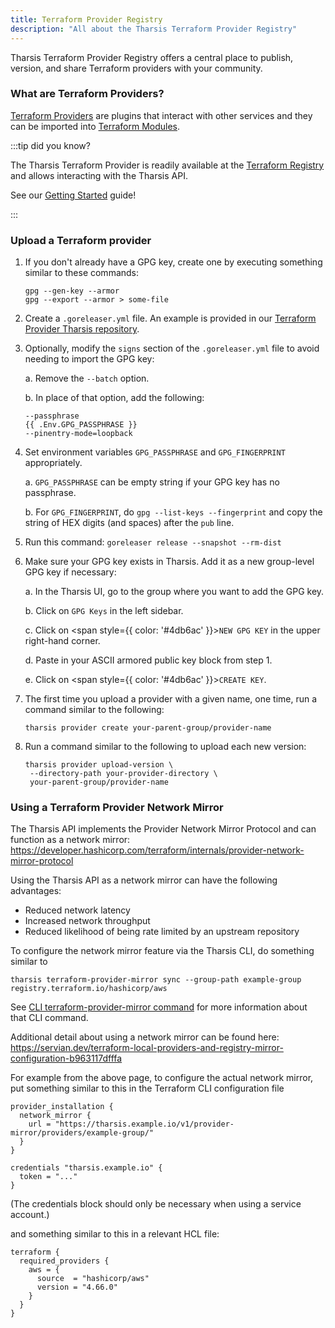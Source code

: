 ```yaml
---
title: Terraform Provider Registry
description: "All about the Tharsis Terraform Provider Registry"
---
```


Tharsis Terraform Provider Registry offers a central place to publish, version, and share Terraform providers with your community.

### What are Terraform Providers?

[Terraform Providers](https://developer.hashicorp.com/terraform/language/providers) are plugins that interact with other services and they can be imported into [Terraform Modules](module_registry.md#what-are-terraform-modules).

:::tip did you know?

The Tharsis Terraform Provider is readily available at the [Terraform Registry](https://registry.terraform.io/providers/martian-cloud/tharsis/latest) and allows interacting with the Tharsis API.

See our [Getting Started](/docs/provider/intro.md) guide!

:::

### Upload a Terraform provider

1. If you don't already have a GPG key, create one by executing something similar to these commands:

   ```shell title="Create a GPG key" showLineNumbers
   gpg --gen-key --armor
   gpg --export --armor > some-file
   ```

2. Create a `.goreleaser.yml` file. An example is provided in our [Terraform Provider Tharsis repository](https://raw.githubusercontent.com/martian-cloud/terraform-provider-tharsis/main/.goreleaser.yml).

3. Optionally, modify the `signs` section of the `.goreleaser.yml` file to avoid needing to import the GPG key:

   a. Remove the `--batch` option.

   b. In place of that option, add the following:

   ```shell showLineNumbers
   --passphrase
   {{ .Env.GPG_PASSPHRASE }}
   --pinentry-mode=loopback
   ```

4. Set environment variables `GPG_PASSPHRASE` and `GPG_FINGERPRINT` appropriately.

   a. `GPG_PASSPHRASE` can be empty string if your GPG key has no passphrase.

   b. For `GPG_FINGERPRINT`, do `gpg --list-keys --fingerprint` and copy the string of HEX digits (and spaces) after the `pub` line.

5. Run this command: `goreleaser release --snapshot --rm-dist`

6. Make sure your GPG key exists in Tharsis. Add it as a new group-level GPG key if necessary:

   a. In the Tharsis UI, go to the group where you want to add the GPG key.

   b. Click on `GPG Keys` in the left sidebar.

   c. Click on <span style={{ color: '#4db6ac' }}>`NEW GPG KEY`</span> in the upper right-hand corner.

   d. Paste in your ASCII armored public key block from step 1.

   e. Click on <span style={{ color: '#4db6ac' }}>`CREATE KEY`</span>.

7. The first time you upload a provider with a given name, one time, run a command similar to the following:

   ```shell
   tharsis provider create your-parent-group/provider-name
   ```

8. Run a command similar to the following to upload each new version:

   ```shell
   tharsis provider upload-version \
    --directory-path your-provider-directory \
    your-parent-group/provider-name
   ```

### Using a Terraform Provider Network Mirror

The Tharsis API implements the Provider Network Mirror Protocol and can function as a network mirror: https://developer.hashicorp.com/terraform/internals/provider-network-mirror-protocol

Using the Tharsis API as a network mirror can have the following advantages:
- Reduced network latency
- Increased network throughput
- Reduced likelihood of being rate limited by an upstream repository

To configure the network mirror feature via the Tharsis CLI, do something similar to

```tharsis terraform-provider-mirror sync --group-path example-group registry.terraform.io/hashicorp/aws```

See [CLI terraform-provider-mirror command](/cli/tharsis/commands#terraform-provider-mirror-command) for more information about that CLI command.

Additional detail about using a network mirror can be found here: https://servian.dev/terraform-local-providers-and-registry-mirror-configuration-b963117dfffa

For example from the above page, to configure the actual network mirror, put something similar to this in the Terraform CLI configuration file

```
provider_installation {
  network_mirror {
    url = "https://tharsis.example.io/v1/provider-mirror/providers/example-group/"
  }
}

credentials "tharsis.example.io" {
  token = "..."
}
```

(The credentials block should only be necessary when using a service account.)

and something similar to this in a relevant HCL file:

```
terraform {
  required_providers {
    aws = {
      source  = "hashicorp/aws"
      version = "4.66.0"
    }
  }
}
```
